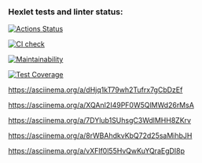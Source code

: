 ### Hexlet tests and linter status:
[![Actions Status](https://github.com/DyakonovVitaliy/python-project-50/workflows/hexlet-check/badge.svg)](https://github.com/DyakonovVitaliy/python-project-50/actions)

[![CI check](https://github.com/DyakonovVitaliy/python-project-50/actions/workflows/pyci.yml/badge.svg)](https://github.com/DyakonovVitaliy/python-project-50/actions/workflows/main.yml)

[![Maintainability](https://api.codeclimate.com/v1/badges/91e160c526df83147845/maintainability)](https://codeclimate.com/github/DyakonovVitaliy/python-project-50/maintainability)

[![Test Coverage](https://api.codeclimate.com/v1/badges/91e160c526df83147845/test_coverage)](https://codeclimate.com/github/DyakonovVitaliy/python-project-50/test_coverage)

https://asciinema.org/a/dHjq1kT79wh2Tufrx7gCbDzEf

https://asciinema.org/a/XQAnI2I49PF0W5QlMWd26rMsA

https://asciinema.org/a/7DYlub1SUhsgC3WdlMHH8ZKrv

https://asciinema.org/a/8rWBAhdkvKbQ72d25saMihbJH

https://asciinema.org/a/vXFlf0l55HvQwKuYQraEgDI8p
